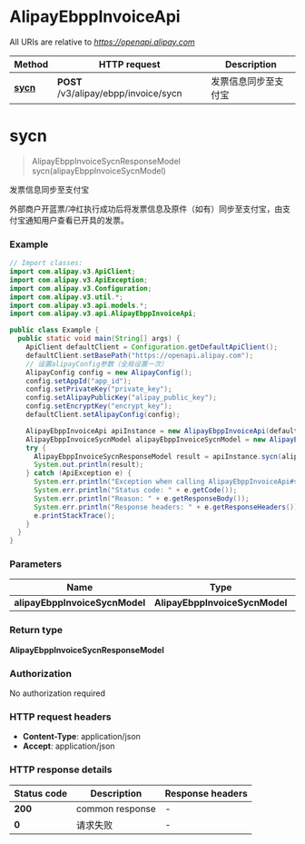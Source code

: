 # AlipayEbppInvoiceApi

All URIs are relative to *https://openapi.alipay.com*

| Method | HTTP request | Description |
|------------- | ------------- | -------------|
| [**sycn**](AlipayEbppInvoiceApi.md#sycn) | **POST** /v3/alipay/ebpp/invoice/sycn | 发票信息同步至支付宝 |


<a name="sycn"></a>
# **sycn**
> AlipayEbppInvoiceSycnResponseModel sycn(alipayEbppInvoiceSycnModel)

发票信息同步至支付宝

外部商户开蓝票/冲红执行成功后将发票信息及原件（如有）同步至支付宝，由支付宝通知用户查看已开具的发票。

### Example
```java
// Import classes:
import com.alipay.v3.ApiClient;
import com.alipay.v3.ApiException;
import com.alipay.v3.Configuration;
import com.alipay.v3.util.*;
import com.alipay.v3.api.models.*;
import com.alipay.v3.api.AlipayEbppInvoiceApi;

public class Example {
  public static void main(String[] args) {
    ApiClient defaultClient = Configuration.getDefaultApiClient();
    defaultClient.setBasePath("https://openapi.alipay.com");
    // 设置alipayConfig参数（全局设置一次）
    AlipayConfig config = new AlipayConfig();
    config.setAppId("app_id");
    config.setPrivateKey("private_key");
    config.setAlipayPublicKey("alipay_public_key");
    config.setEncryptKey("encrypt_key");
    defaultClient.setAlipayConfig(config);

    AlipayEbppInvoiceApi apiInstance = new AlipayEbppInvoiceApi(defaultClient);
    AlipayEbppInvoiceSycnModel alipayEbppInvoiceSycnModel = new AlipayEbppInvoiceSycnModel(); // AlipayEbppInvoiceSycnModel | 
    try {
      AlipayEbppInvoiceSycnResponseModel result = apiInstance.sycn(alipayEbppInvoiceSycnModel);
      System.out.println(result);
    } catch (ApiException e) {
      System.err.println("Exception when calling AlipayEbppInvoiceApi#sycn");
      System.err.println("Status code: " + e.getCode());
      System.err.println("Reason: " + e.getResponseBody());
      System.err.println("Response headers: " + e.getResponseHeaders());
      e.printStackTrace();
    }
  }
}
```

### Parameters

| Name | Type | Description  | Notes |
|------------- | ------------- | ------------- | -------------|
| **alipayEbppInvoiceSycnModel** | **AlipayEbppInvoiceSycnModel**|  | [optional] |

### Return type

**AlipayEbppInvoiceSycnResponseModel**

### Authorization

No authorization required

### HTTP request headers

 - **Content-Type**: application/json
 - **Accept**: application/json

### HTTP response details
| Status code | Description | Response headers |
|-------------|-------------|------------------|
| **200** | common response |  -  |
| **0** | 请求失败 |  -  |

